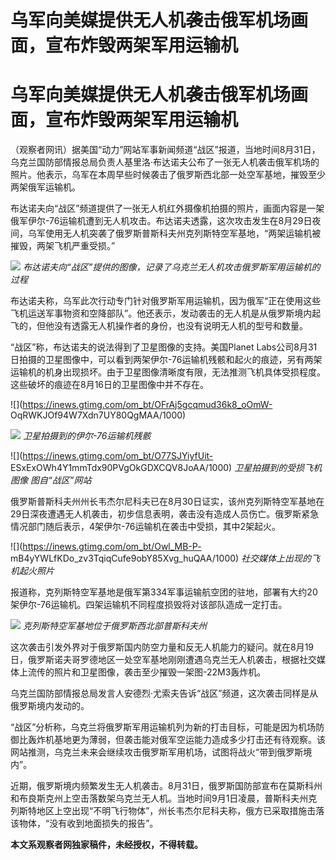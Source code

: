 # 乌军向美媒提供无人机袭击俄军机场画面，宣布炸毁两架军用运输机

# 乌军向美媒提供无人机袭击俄军机场画面，宣布炸毁两架军用运输机

（观察者网讯）据美国“动力”网站军事新闻频道“战区”报道，当地时间8月31日，乌克兰国防部情报总局负责人基里洛·布达诺夫公布了一张无人机袭击俄军机场的照片。他表示，乌军在本周早些时候袭击了俄罗斯西北部一处空军基地，摧毁至少两架俄军运输机。

布达诺夫向“战区”频道提供了一张无人机红外摄像机拍摄的照片，画面内容是一架俄军伊尔-76运输机遭到无人机攻击。布达诺夫透露，这次攻击发生在8月29日夜间，乌军使用无人机突袭了俄罗斯普斯科夫州克列斯特空军基地，“两架运输机被摧毁，两架飞机严重受损。”

![](https://inews.gtimg.com/om_bt/OqSCgXZU1k4qjsbpIjVi94lnGXoQsUoR0crQrxB2Vc1ngAA/1000)
_布达诺夫向“战区”提供的图像，记录了乌克兰无人机攻击俄罗斯军用运输机的过程_

布达诺夫称，乌军此次行动专门针对俄罗斯军用运输机，因为俄军“正在使用这些飞机运送军事物资和空降部队”。他还表示，发动袭击的无人机是从俄罗斯境内起飞的，但他没有透露无人机操作者的身份，也没有说明无人机的型号和数量。

“战区”称，布达诺夫的说法得到了卫星图像的支持。美国Planet
Labs公司8月31日拍摄的卫星图像中，可以看到两架伊尔-76运输机残骸和起火的痕迹，另有两架运输机的机身出现损坏。由于卫星图像清晰度有限，无法推测飞机具体受损程度。这些破坏的痕迹在8月16日的卫星图像中并不存在。

![](https://inews.gtimg.com/om_bt/OFrAj5gcqmud36k8_oOmW-
OqRWKJOf94W7Xdn7UY80QgMAA/1000)

![](https://inews.gtimg.com/om_bt/OHg1bGn0cwPh0_2gRNEznwvIFDP6RfVFTxLVrAls3Sn4AAA/1000)
_卫星拍摄到的伊尔-76运输机残骸_

![](https://inews.gtimg.com/om_bt/O77SJYiyfUit-
ESxExOWh4Y1mmTdx90PVgOkGDXCQV8JoAA/1000) _卫星拍摄到的受损飞机图像 图自“战区”网站_

俄罗斯普斯科夫州州长韦杰尔尼科夫已在8月30日证实，该州克列斯特空军基地在29日深夜遭遇无人机袭击，初步信息表明，袭击没有造成人员伤亡。俄罗斯紧急情况部门随后表示，4架伊尔-76运输机在袭击中受损，其中2架起火。

![](https://inews.gtimg.com/om_bt/Owl_MB-P-
mB4yYWLfKDo_zv3TqiqCufe9obY85Xvg_huQAA/1000) _社交媒体上出现的飞机起火照片_

报道称，克列斯特空军基地是俄军第334军事运输航空团的驻地，部署有大约20架伊尔-76运输机。四架运输机不同程度损毁将对该部队造成一定打击。

![](https://inews.gtimg.com/om_bt/OiSNMElB9mo1R_5YiBfxAcBArC74-AwHGG0QJqW3fUcm4AA/1000)
_克列斯特空军基地位于俄罗斯西北部普斯科夫州_

这次袭击引发外界对于俄罗斯国内防空力量和反无人机能力的疑问。就在8月19日，俄罗斯诺夫哥罗德地区一处空军基地刚刚遭遇乌克兰无人机袭击，根据社交媒体上流传的照片和卫星图像，袭击至少摧毁一架图-22M3轰炸机。

乌克兰国防部情报总局发言人安德烈·尤索夫告诉“战区”频道，这次袭击同样是从俄罗斯境内发动的。

“战区”分析称，乌克兰将俄罗斯军用运输机列为新的打击目标，可能是因为机场防御比轰炸机基地更为薄弱，但袭击能对俄军空运能力造成多少打击还有待观察。该网站推测，乌克兰未来会继续攻击俄罗斯军用机场，试图将战火“带到俄罗斯境内”。

近期，俄罗斯境内频繁发生无人机袭击。8月31日，俄罗斯国防部宣布在莫斯科州和布良斯克州上空击落数架乌克兰无人机。当地时间9月1日凌晨，普斯科夫州克列斯特地区上空出现“不明飞行物体”，州长韦杰尔尼科夫称，俄方已采取措施击落该物体，“没有收到地面损失的报告”。

**本文系观察者网独家稿件，未经授权，不得转载。**

